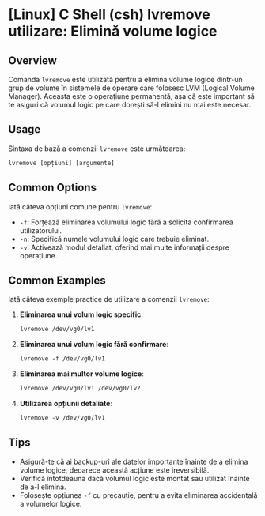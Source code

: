 # [Linux] C Shell (csh) lvremove utilizare: Elimină volume logice

## Overview
Comanda `lvremove` este utilizată pentru a elimina volume logice dintr-un grup de volume în sistemele de operare care folosesc LVM (Logical Volume Manager). Aceasta este o operațiune permanentă, așa că este important să te asiguri că volumul logic pe care dorești să-l elimini nu mai este necesar.

## Usage
Sintaxa de bază a comenzii `lvremove` este următoarea:

```csh
lvremove [opțiuni] [argumente]
```

## Common Options
Iată câteva opțiuni comune pentru `lvremove`:

- `-f`: Forțează eliminarea volumului logic fără a solicita confirmarea utilizatorului.
- `-n`: Specifică numele volumului logic care trebuie eliminat.
- `-v`: Activează modul detaliat, oferind mai multe informații despre operațiune.

## Common Examples
Iată câteva exemple practice de utilizare a comenzii `lvremove`:

1. **Eliminarea unui volum logic specific**:
   ```csh
   lvremove /dev/vg0/lv1
   ```

2. **Eliminarea unui volum logic fără confirmare**:
   ```csh
   lvremove -f /dev/vg0/lv1
   ```

3. **Eliminarea mai multor volume logice**:
   ```csh
   lvremove /dev/vg0/lv1 /dev/vg0/lv2
   ```

4. **Utilizarea opțiunii detaliate**:
   ```csh
   lvremove -v /dev/vg0/lv1
   ```

## Tips
- Asigură-te că ai backup-uri ale datelor importante înainte de a elimina volume logice, deoarece această acțiune este ireversibilă.
- Verifică întotdeauna dacă volumul logic este montat sau utilizat înainte de a-l elimina.
- Folosește opțiunea `-f` cu precauție, pentru a evita eliminarea accidentală a volumelor logice.